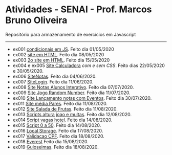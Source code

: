 # Atividades - SENAI - Prof. Marcos Bruno Oliveira
Repositório para armazenamento de exercícios em Javascript 
___
* ex001 [condicionais em JS](https://github.com/pbmarzano/Atividades-Javascript-SENAI/blob/master/condicionais.js). Feito dia 01/05/2020
* ex002 [site em HTML](https://github.com/pbmarzano/Atividades-Javascript-SENAI/blob/master/exercicioSite.html). Feito dia 08/05/2020
* ex003 [2o site em HTML](https://github.com/pbmarzano/Atividades-Javascript-SENAI/blob/master/exercicioSite2.html). Feito dia 15/05/2020
* ex004 e ex005 [Site Calculadora](https://github.com/pbmarzano/Atividades-Javascript-SENAI/tree/master/SiteCalculadora) *com e sem CSS*. Feito dias 22/05/2020 e 30/05/2020. 
* ex006 [SiteNotas](https://github.com/pbmarzano/Atividades-Javascript-SENAI/tree/master/SiteNotas_). Feito dia 04/06/2020.
* ex007 [SiteLogin](https://github.com/pbmarzano/Atividades-Javascript-SENAI/tree/master/SiteLogin). Feito dia 11/06/2020.
* ex008 [Site Notas Alunos Interativo](https://github.com/pbmarzano/Atividades-Javascript-SENAI/tree/master/SiteMediaNotas). Feito dia 07/07/2020.
* ex009 [Site Jogo Random Number](https://github.com/pbmarzano/Atividades-Javascript-SENAI/tree/master/JogoRandonNumber). Feito dia 11/07/2020.
* ex010 [Site Lançamento notas com Eventos](https://github.com/pbmarzano/Atividades-Javascript-SENAI/tree/master/SiteMediaNotas). Feito dia 30/07/2020.
* ex011 [Site média Pares](https://github.com/pbmarzano/Atividades-Javascript-SENAI/tree/master/Site-pares). Feito dia 11/08/2020.
* ex012 [Site Salada de Frutas](https://github.com/pbmarzano/Atividades-Javascript-SENAI/tree/master/Site-salada). Feito dia 11/08/2020.
* ex013 [Scripts altura joao e multas](https://github.com/pbmarzano/Atividades-Javascript-SENAI/tree/master/Exerc%C3%ADcios/script-sem-html). Feito dia 12/08/2020. 
* ex014 [Script vagas hotel](https://github.com/pbmarzano/Atividades-Javascript-SENAI/tree/master/Exerc%C3%ADcios/Exerc%C3%ADcios%20L%C3%B3gica%20Lucas/leitos-hotel). Feito dia 14/08/2020.
* ex015 [Script 0 a 50](https://github.com/pbmarzano/Atividades-Javascript-SENAI/tree/master/Exerc%C3%ADcios/Exerc%C3%ADcios%20L%C3%B3gica%20Lucas/0-50). Feito dia 14/08/2020.
* ex016 [Local Storage](https://github.com/pbmarzano/Atividades-Javascript-SENAI/tree/master/Local-storage). Feito dia 17/08/2020.
* ex017 [Validacao CPF](https://github.com/pbmarzano/Atividades-Javascript-SENAI/tree/master/Teste-cpf). Feito dia 18/08/2020.
* ex018 [Everest](https://github.com/pbmarzano/Atividades-Javascript-SENAI/tree/master/Exerc%C3%ADcios/Exerc%C3%ADcios%20L%C3%B3gica%20Lucas/everest) Feito dia 15/08/2020.
* ex019 [Guloseimas](https://github.com/pbmarzano/Atividades-Javascript-SENAI/tree/master/Exerc%C3%ADcios/Exerc%C3%ADcios%20L%C3%B3gica%20Lucas/guloseimas-cinema). Feito dia 18/08/2020.
